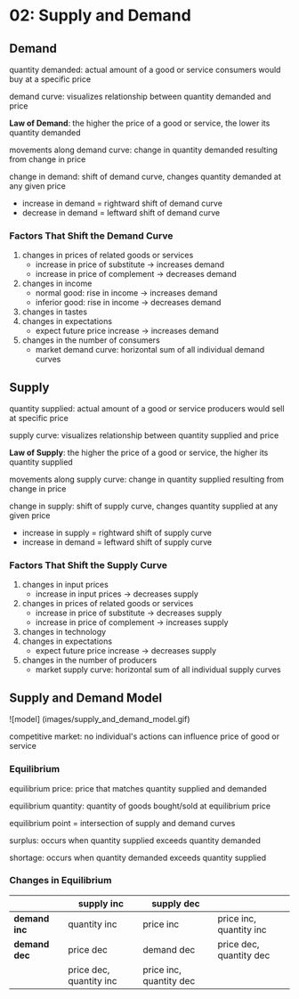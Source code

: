 # 02: Supply and Demand

## Demand  

quantity demanded: actual amount of a good or service consumers would buy at a specific price 
 
demand curve: visualizes relationship between quantity demanded and price  

**Law of Demand**: the higher the price of a good or service, the lower its quantity demanded

movements along demand curve: change in quantity demanded resulting from change in price  

change in demand: shift of demand curve, changes quantity demanded at any given price
- increase in demand = rightward shift of demand curve
- decrease in demand = leftward shift of demand curve

### Factors That Shift the Demand Curve 
1. changes in prices of related goods or services  
	* increase in price of substitute -> increases demand
	* increase in price of complement -> decreases demand
2. changes in income
	* normal good: rise in income -> increases demand
	* inferior good: rise in income -> decreases demand
3. changes in tastes
4. changes in expectations
	* expect future price increase -> increases demand
5. changes in the number of consumers
	* market demand curve: horizontal sum of all individual demand curves 

## Supply

quantity supplied: actual amount of a good or service producers would sell at specific price

supply curve: visualizes relationship between quantity supplied and price

**Law of Supply**: the higher the price of a good or service, the higher its quantity supplied

movements along supply curve: change in quantity supplied resulting from change in price

change in supply: shift of supply curve, changes quantity supplied at any given price
* increase in supply = rightward shift of supply curve
* increase in demand = leftward shift of supply curve

### Factors That Shift the Supply Curve
1. changes in input prices
	* increase in input prices -> decreases supply
2. changes in prices of related goods or services
	* increase in price of substitute -> decreases supply
	* increase in price of complement -> increases supply
3. changes in technology
4. changes in expectations
	* expect future price increase -> decreases supply 
5. changes in the number of producers
	* market supply curve: horizontal sum of all individual supply curves

## Supply and Demand Model

![model] (images/supply_and_demand_model.gif)

competitive market: no individual's actions can influence price of good or service

### Equilibrium

equilibrium price: price that matches quantity supplied and demanded

equilibrium quantity: quantity of goods bought/sold at equilibrium price

equilibrium point = intersection of supply and demand curves

surplus: occurs when quantity supplied exceeds quantity demanded

shortage: occurs when quantity demanded exceeds quantity supplied

### Changes in Equilibrium

|                | supply inc              | supply dec              |                         |
|----------------|-------------------------|-------------------------|-------------------------|
| **demand inc** | quantity inc            | price inc               | price inc, quantity inc |
| **demand dec** | price dec               | demand dec              | price dec, quantity dec |
|                | price dec, quantity inc | price inc, quantity dec |                         |


